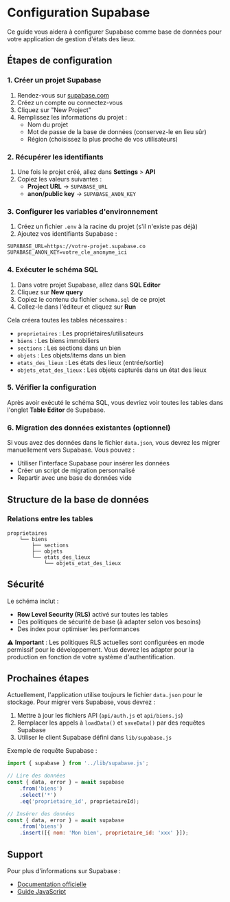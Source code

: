 # Configuration Supabase

Ce guide vous aidera à configurer Supabase comme base de données pour votre application de gestion d'états des lieux.

## Étapes de configuration

### 1. Créer un projet Supabase

1. Rendez-vous sur [supabase.com](https://supabase.com)
2. Créez un compte ou connectez-vous
3. Cliquez sur "New Project"
4. Remplissez les informations du projet :
   - Nom du projet
   - Mot de passe de la base de données (conservez-le en lieu sûr)
   - Région (choisissez la plus proche de vos utilisateurs)

### 2. Récupérer les identifiants

1. Une fois le projet créé, allez dans **Settings** > **API**
2. Copiez les valeurs suivantes :
   - **Project URL** → `SUPABASE_URL`
   - **anon/public key** → `SUPABASE_ANON_KEY`

### 3. Configurer les variables d'environnement

1. Créez un fichier `.env` à la racine du projet (s'il n'existe pas déjà)
2. Ajoutez vos identifiants Supabase :

```env
SUPABASE_URL=https://votre-projet.supabase.co
SUPABASE_ANON_KEY=votre_cle_anonyme_ici
```

### 4. Exécuter le schéma SQL

1. Dans votre projet Supabase, allez dans **SQL Editor**
2. Cliquez sur **New query**
3. Copiez le contenu du fichier `schema.sql` de ce projet
4. Collez-le dans l'éditeur et cliquez sur **Run**

Cela créera toutes les tables nécessaires :
- `proprietaires` : Les propriétaires/utilisateurs
- `biens` : Les biens immobiliers
- `sections` : Les sections dans un bien
- `objets` : Les objets/items dans un bien
- `etats_des_lieux` : Les états des lieux (entrée/sortie)
- `objets_etat_des_lieux` : Les objets capturés dans un état des lieux

### 5. Vérifier la configuration

Après avoir exécuté le schéma SQL, vous devriez voir toutes les tables dans l'onglet **Table Editor** de Supabase.

### 6. Migration des données existantes (optionnel)

Si vous avez des données dans le fichier `data.json`, vous devrez les migrer manuellement vers Supabase. Vous pouvez :
- Utiliser l'interface Supabase pour insérer les données
- Créer un script de migration personnalisé
- Repartir avec une base de données vide

## Structure de la base de données

### Relations entre les tables

```
proprietaires
    └── biens
        ├── sections
        ├── objets
        └── etats_des_lieux
            └── objets_etat_des_lieux
```

## Sécurité

Le schéma inclut :
- **Row Level Security (RLS)** activé sur toutes les tables
- Des politiques de sécurité de base (à adapter selon vos besoins)
- Des index pour optimiser les performances

⚠️ **Important** : Les politiques RLS actuelles sont configurées en mode permissif pour le développement. Vous devrez les adapter pour la production en fonction de votre système d'authentification.

## Prochaines étapes

Actuellement, l'application utilise toujours le fichier `data.json` pour le stockage. Pour migrer vers Supabase, vous devrez :

1. Mettre à jour les fichiers API (`api/auth.js` et `api/biens.js`)
2. Remplacer les appels à `loadData()` et `saveData()` par des requêtes Supabase
3. Utiliser le client Supabase défini dans `lib/supabase.js`

Exemple de requête Supabase :
```javascript
import { supabase } from '../lib/supabase.js';

// Lire des données
const { data, error } = await supabase
    .from('biens')
    .select('*')
    .eq('proprietaire_id', proprietaireId);

// Insérer des données
const { data, error } = await supabase
    .from('biens')
    .insert([{ nom: 'Mon bien', proprietaire_id: 'xxx' }]);
```

## Support

Pour plus d'informations sur Supabase :
- [Documentation officielle](https://supabase.com/docs)
- [Guide JavaScript](https://supabase.com/docs/reference/javascript/introduction)
